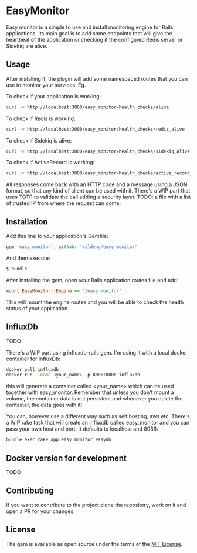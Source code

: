 # EasyMonitor
Easy monitor is a simple to use and install monitoring engine for Rails applications.
Its main goal is to add some endpoints that will give the heartbeat of the application or checking if the configured Redis server or Sidekiq are alive.

## Usage
After installing it, the plugin will add some namespaced routes that you can use to monitor your services.
Eg.

To check if your application is working:

```bash
curl -v http://localhost:3000/easy_monitor/health_checks/alive
```
To check if Redis is working:

```bash
curl -v http://localhost:3000/easy_monitor/health_checks/redis_alive
```
To check if Sidekiq is alive:

```bash
curl -v http://localhost:3000/easy_monitor/health_checks/sidekiq_alive
```
To check if ActiveRecord is working:

```bash
curl -v http://localhost:3000/easy_monitor/health_checks/active_record_alive
```

All responses come back with an HTTP code and a message using a JSON format, so that any kind of client can be used with it.
There's a WIP part that uses TOTP to validate the call adding a security layer.
TODO: a file with a list of trusted IP from where the request can come.

## Installation
Add this line to your application's Gemfile:

```ruby
gem 'easy_monitor', github: 'wildeng/easy_monitor'
```

And then execute:
```bash
$ bundle
```

After installing the gem, open your Rails application routes file and add:
```ruby
mount EasyMonitor::Engine => '/easy_monitor'
```
This will mount the engine routes and you will be able to check the health status of your application.

## InfluxDb

TODO

There's a WIP part using influxdb-rails gem.
I'm using it with a local docker container for InfluxDb:

```bash
docker pull influxdb
docker run --name <your_name> -p 8086:8086 influxdb
```

this will generate a container called <your_name> which can be used together with easy_monitor.
Remember that unless you don't mount a volume, the container data is not persistent and
whenever you delete the container, the data goes with it!

You can, however use a different way such as self hosting, aws etc.
There's a WIP rake task that will create an influxdb called easy_monitor and you can pass your
own host and port. It defaults to localhost and 8086:

```bash
bundle exec rake app:easy_monitor:easydb 
```

## Docker version for development

TODO

## Contributing
If you want to contribute to the project clone the repository, work on it and open a PR for your changes.

## License
The gem is available as open source under the terms of the [MIT License](https://opensource.org/licenses/MIT).
